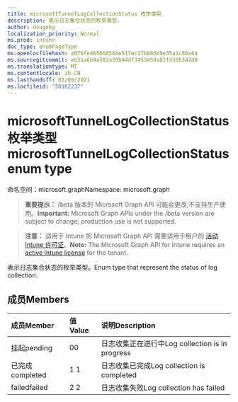 ```yaml
---
title: microsoftTunnelLogCollectionStatus 枚举类型
description: 表示日志集合状态的枚举类型。
author: dougeby
localization_priority: Normal
ms.prod: intune
doc_type: enumPageType
ms.openlocfilehash: a976fe46566856be517ec27b885b9e35a1c86a64
ms.sourcegitcommit: eb31a6b4a582a59b44df3453450a82fd366342d0
ms.translationtype: MT
ms.contentlocale: zh-CN
ms.lasthandoff: 02/09/2021
ms.locfileid: "50162237"
---
```

# <a name="microsofttunnellogcollectionstatus-enum-type"></a><span data-ttu-id="4f472-103">microsoftTunnelLogCollectionStatus 枚举类型</span><span class="sxs-lookup"><span data-stu-id="4f472-103">microsoftTunnelLogCollectionStatus enum type</span></span>

<span data-ttu-id="4f472-104">命名空间：microsoft.graph</span><span class="sxs-lookup"><span data-stu-id="4f472-104">Namespace: microsoft.graph</span></span>

> <span data-ttu-id="4f472-105">**重要提示：** /beta 版本的 Microsoft Graph API 可能会更改;不支持生产使用。</span><span class="sxs-lookup"><span data-stu-id="4f472-105">**Important:** Microsoft Graph APIs under the /beta version are subject to change; production use is not supported.</span></span>

> <span data-ttu-id="4f472-106">**注意：** 适用于 Intune 的 Microsoft Graph API 需要适用于租户的 [活动 Intune 许可证](https://go.microsoft.com/fwlink/?linkid=839381)。</span><span class="sxs-lookup"><span data-stu-id="4f472-106">**Note:** The Microsoft Graph API for Intune requires an [active Intune license](https://go.microsoft.com/fwlink/?linkid=839381) for the tenant.</span></span>

<span data-ttu-id="4f472-107">表示日志集合状态的枚举类型。</span><span class="sxs-lookup"><span data-stu-id="4f472-107">Enum type that represent the status of log collection.</span></span>

## <a name="members"></a><span data-ttu-id="4f472-108">成员</span><span class="sxs-lookup"><span data-stu-id="4f472-108">Members</span></span>
|<span data-ttu-id="4f472-109">成员</span><span class="sxs-lookup"><span data-stu-id="4f472-109">Member</span></span>|<span data-ttu-id="4f472-110">值</span><span class="sxs-lookup"><span data-stu-id="4f472-110">Value</span></span>|<span data-ttu-id="4f472-111">说明</span><span class="sxs-lookup"><span data-stu-id="4f472-111">Description</span></span>|
|:---|:---|:---|
|<span data-ttu-id="4f472-112">挂起</span><span class="sxs-lookup"><span data-stu-id="4f472-112">pending</span></span>|<span data-ttu-id="4f472-113">0</span><span class="sxs-lookup"><span data-stu-id="4f472-113">0</span></span>|<span data-ttu-id="4f472-114">日志收集正在进行中</span><span class="sxs-lookup"><span data-stu-id="4f472-114">Log collection is in progress</span></span>|
|<span data-ttu-id="4f472-115">已完成</span><span class="sxs-lookup"><span data-stu-id="4f472-115">completed</span></span>|<span data-ttu-id="4f472-116">1 </span><span class="sxs-lookup"><span data-stu-id="4f472-116">1</span></span>|<span data-ttu-id="4f472-117">日志收集已完成</span><span class="sxs-lookup"><span data-stu-id="4f472-117">Log collection is completed</span></span>|
|<span data-ttu-id="4f472-118">failed</span><span class="sxs-lookup"><span data-stu-id="4f472-118">failed</span></span>|<span data-ttu-id="4f472-119">2 </span><span class="sxs-lookup"><span data-stu-id="4f472-119">2</span></span>|<span data-ttu-id="4f472-120">日志收集失败</span><span class="sxs-lookup"><span data-stu-id="4f472-120">Log collection has failed</span></span>|




